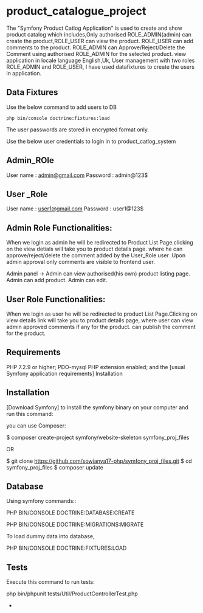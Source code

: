 # product_catalogue_project



The "Symfony Product Catlog Application" is used to create and show product catalog which includes,Only  authorised ROLE_ADMIN(admin) can create the product,ROLE_USER can view the product.
ROLE_USER can add comments to the product.
ROLE_ADMIN can  Approve/Reject/Delete  the Comment using authorised ROLE_ADMIN for the selected product. 
view application in locale language English,Uk, User management with two roles ROLE_ADMIN and ROLE_USER,
I have used datafixtures to create the users in application.

Data Fixtures
---------------

Use the below command to add users to DB

	php bin/console doctrine:fixtures:load
 
The user passwords are stored in encrypted format only.
 
 
 Use the below  user credentials to login in to product_catlog_system 
 
 Admin_ROle
 ---------------
 User name : admin@gmail.com
 Password : admin@123$
 
 User _Role
 -----------------
 User name : user1@gmail.com
 Password : user1@123$
 
Admin Role Functionalities:
----------------------------

When we login as admin he will be redirected to Product List Page.clicking on the view detials will take you to product details page. where he can approve/reject/delete the comment added by the User_Role user .Upon admin approval only comments are visible to  frontend user.


Admin panel -> Admin can view authorised(his own) product listing page. Admin can add product. Admin can edit.
 
 
User Role Functionalities:
----------------------------

When we login as  user he will be redirected to  product List Page.Clicking on view details link will take you to product details page, where user can view admin approved comments if any for the product. can publish the comment for the product.

Requirements
-----------------
PHP 7.2.9 or higher;
PDO-mysql PHP extension enabled;
and the [usual Symfony application requirements]
Installation

Installation
------------------
[Download Symfony] to install the symfony binary on your computer and run this command:

you can use Composer:

$ composer create-project symfony/website-skeleton symfony_proj_files

OR 

$ git clone https://github.com/sowjanya17-php/symfony_proj_files.git
$ cd symfony_proj_files
$ composer update

Database
----------------

Using symfony commands::

PHP BIN/CONSOLE DOCTRINE:DATABASE:CREATE

PHP BIN/CONSOLE DOCTRINE:MIGRATIONS:MIGRATE 

To load dummy data into database,

PHP BIN/CONSOLE DOCTRINE:FIXTURES:LOAD


Tests
---------

Execute this command to run tests:

 php bin/phpunit tests/Util/ProductControllerTest.php

-
 
 
 
 
 
